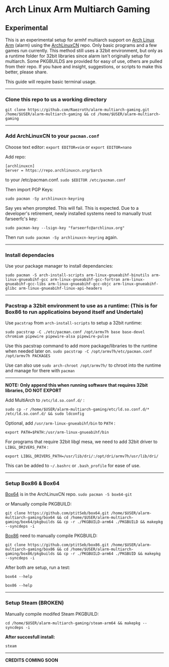 # Arch Linux Arm Multiarch Gaming

## Experimental

This is an experimental setup for armhf multiarch support on [Arch Linux Arm](https://archlinuxarm.org/) (alarm) using the [ArchLinuxCN](https://github.com/archlinuxcn/repo) repo. Only basic programs and a few games run currently. This method still uses a 32bit environment, but only as a runtime folder for 32bit libraries since alarm isn't originally setup for multiarch. Some PKGBUILDS are provided for easy of use, others are pulled from their repo. If you have and insight, suggestions, or scripts to make this better, please share. 

This guide will require basic terminal usage.

---

### Clone this repo to us a working directory 

```
git clone https://github.com/Raezroth/alarm-multiarch-gaming.git /home/$USER/alarm-multiarch-gaming && cd /home/$USER/alarm-multiarch-gaming
```

---

### Add ArchLinuxCN to your `pacman.conf`

Choose text editor: `export EDITOR=vim` or `export EDITOR=nano` 

Add repo:

```
[archlinuxcn]
Server = https://repo.archlinuxcn.org/$arch
```

to your /etc/pacman.conf. `sudo $EDITOR /etc/pacman.conf`

Then import PGP Keys:

```
sudo pacman -Sy archlinuxcn-keyring
```

Say yes when prompted. This will fail. This is expected.
Due to a developer's retirement, newly installed systems need to manually trust farseerfc's key:

```
sudo pacman-key --lsign-key "farseerfc@archlinux.org"
```

Then run `sudo pacman -Sy archlinuxcn-keyring` again.

---

### Install dependacies

Use your package manager to install dependancies:

```
sudo pacman -S arch-install-scripts arm-linux-gnueabihf-binutils arm-linux-gnueabihf-gcc arm-linux-gnueabihf-gcc-fortran arm-linux-gnueabihf-gcc-libs arm-linux-gnueabihf-gcc-objc arm-linux-gnueabihf-glibc arm-linux-gnueabihf-linux-api-headers
```

---

### Pacstrap a 32bit environment to use as a runtime: (This is for Box86 to run applicatioins beyond itself and Undertale)

Use `pacstrap` from `arch-install-scripts` to setup a 32bit runtime:

```
sudo pacstrap -C ./etc/pacman.conf /opt/armv7h base base-devel chromium pipewire pipewire-alsa pipewire-pulse
```

Use this pacstrap command to add more package/libraries to the runtime when needed later on. `sudo pacstrap -C /opt/armv7h/etc/pacman.conf /opt/armv7h PACKAGES`

Use can also use `sudo arch-chroot /opt/armv7h/` to chroot into the runtime and manage for there with `pacman`

---

**NOTE: Only append this when running software that requires 32bit libraries, DO NOT EXPORT**

Add MultiArch to `/etc/ld.so.conf.d/` :

```
sudo cp -r /home/$USER/alarm-multiarch-gaming/etc/ld.so.conf.d/* /etc/ld.so.conf.d/ && sudo ldconfig
```

Optional, add `/usr/arm-linux-gnueabihf/bin` to `PATH` :

```
export PATH=$PATH:/usr/arm-linux-gnueabihf/bin
```

For programs that require 32bit libgl mesa, we need to add 32bit driver to `LIBGL_DRIVERS_PATH` :

```
export LIBGL_DRIVERS_PATH=/usr/lib/dri/:/opt/dri/armv7h/usr/lib/dri/
```
This can be added to `~/.bashrc` or `.bash_profile` for ease of use.

---

### Setup Box86 & Box64

[Box64](https://github.com/ptitSeb/box64) is in the ArchLinuxCN repo. `sudo pacman -S box64-git`

or Manually compile PKGBUILD:

```
git clone https://github.com/ptitSeb/box64.git /home/$USER/alarm-multiarch-gaming/box64 && cd /home/$USER/alarm-multiarch-gaming/box64/pkgbuilds && cp -r ./PKGBUILD-arm64 ./PKGBUILD && makepkg --syncdeps -i
```

[Box86](https://github.com/ptitSeb/box86) need to manually compile PKGBUILD:

```
git clone https://github.com/ptitSeb/box86.git /home/$USER/alarm-multiarch-gaming/box86 && cd /home/$USER/alarm-multiarch-gaming/box86/pkgbuilds && cp -r ./PKGBUILD-arm64 ./PKGBUID && makepkg --syncdeps -i
```

After both are setup, run a test:

```
box64 --help
```

```
box86 --help
```

---

### Setup Steam (BROKEN)

Manually compile modifed Steam PKGBUILD:

```
cd /home/$USER/alarm-multiarch-gaming/steam-arm64 && makepkg --syncdeps -i
```

**After succesfull install:**

```
steam
```

---

**CREDITS COMING SOON**

